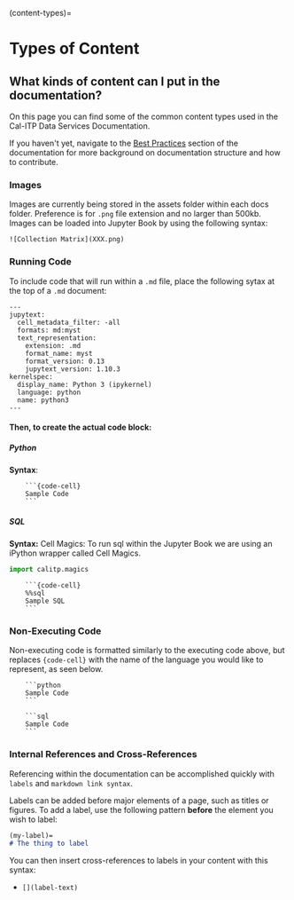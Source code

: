 (content-types)=
# Types of Content
## What kinds of content can I put in the documentation?
On this page you can find some of the common content types used in the Cal-ITP Data Services Documentation.

If you haven't yet, navigate to the [Best Practices](bp-reference) section of the documentation for more background on documentation structure and how to contribute.

### Images
Images are currently being stored in the assets folder within each docs folder. Preference is for `.png` file extension and no larger than 500kb. Images can be loaded into Jupyter Book by using the following syntax:

```
![Collection Matrix](XXX.png)
```
### Running Code
To include code that will run within a `.md` file, place the following sytax at the top of a `.md` document:

```
---
jupytext:
  cell_metadata_filter: -all
  formats: md:myst
  text_representation:
    extension: .md
    format_name: myst
    format_version: 0.13
    jupytext_version: 1.10.3
kernelspec:
  display_name: Python 3 (ipykernel)
  language: python
  name: python3
---
```

#### Then, to create the actual code block:
##### Python
**Syntax**:
```
    ```{code-cell}
    Sample Code
    ```
```

##### SQL
**Syntax:** Cell Magics:
To run sql within the Jupyter Book we are using an iPython wrapper called Cell Magics.
```python
import calitp.magics
```
```
    ```{code-cell}
    %%sql
    Sample SQL
    ```
```
### Non-Executing Code
Non-executing code is formatted similarly to the executing code above, but replaces
`{code-cell}` with the name of the language you would like to represent, as seen below.
```
    ```python
    Sample Code
    ```
```
```
    ```sql
    Sample Code
    ```
```

### Internal References and Cross-References
Referencing within the documentation can be accomplished quickly with `labels` and `markdown link syntax`.

Labels can be added before major elements of a page,
such as titles or figures. To add a label, use the following pattern **before** the element you wish to label:

```md
(my-label)=
# The thing to label
```

You can then insert cross-references to labels in your content with this syntax:

- `[](label-text)`
